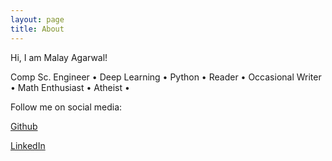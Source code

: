 ```yaml
---
layout: page
title: About
---
```


Hi, I am Malay Agarwal!

Comp Sc. Engineer • Deep Learning • Python • Reader • Occasional Writer • Math Enthusiast • Atheist •

Follow me on social media:

[Github](https://github.com/MalayAgr)

[LinkedIn](https://www.linkedin.com/in/malayagr/)

